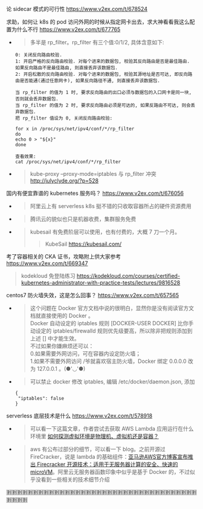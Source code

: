 
论 sidecar 模式的可行性 https://www.v2ex.com/t/678524

求助，如何让 k8s 的 pod 访问外网的时候从指定网卡出去，求大神看看我这么配置为什么不行 https://www.v2ex.com/t/677765
- > 多半是 rp_filter。rp_filter 有三个值:0/1/2, 具体含意如下:
  ```
  0: 关闭反向路由校验.
  1: 开启严格的反向路由校验. 对每个进来的数据包, 校验其反向路由是否是最佳路由. 如果反向路由不是最佳路由, 则直接丢弃该数据包.
  2: 开启松散的反向路由校验. 对每个进来的数据包, 校验其源地址是否可达, 即反向路由是否能通(通过任意网卡), 如果反向路径不通, 则直接丢弃该数据包.

  当 rp_filter 的值为 1 时, 要求反向路由的出口必须与数据包的入口网卡是同一块, 否则就会丢弃数据包.
  当 rp_filter 的值为 2 时, 要求反向路由必须是可达的, 如果反路由不可达, 则会丢弃数据包.
  把 rp_filter 值设为 0, 关闭反向路由校验:

  for x in /proc/sys/net/ipv4/conf/*/rp_filter
  do
  echo 0 > "${x}"
  done

  查看效果:
  cat /proc/sys/net/ipv4/conf/*/rp_filter
  ```
- > kube-proxy –proxy-mode=iptables 与 rp_filter 冲突 http://julyclyde.org/?p=528

国内有便宜靠谱的 kubernetes 服务吗？ https://www.v2ex.com/t/676056
- > 阿里云上有 serverless k8s 挺不错的只收取容器所占的硬件资源费用
- > 腾讯云的貌似也只是机器收费，集群服务免费
- > kubesail 有免费阶层可以使用，也有付费的，大概 7 刀一个月。
  >> KubeSail https://kubesail.com/

考了容器相关的 CKA 证书，攻略附上供大家参考 https://www.v2ex.com/t/669347
> kodekloud 免登陆练习 https://kodekloud.com/courses/certified-kubernetes-administrator-with-practice-tests/lectures/9816528

centos7 防火墙失效，这是怎么回事？ https://www.v2ex.com/t/657565
- > 这个问题在 Docker 官方文档中说的很明白，显然你是没有阅读官方文档就直接使用的 Docker 。
    <br> Docker 自动设定的 iptables 规则 [DOCKER-USER DOCKER] 比你手动设定的 iptables/firewalld 规则优先级要高，所以除非把规则添加到上述 [] 中才能生效。
    <br> 不过如果你嫌麻烦还可以：
    <br> 0.如果需要外网访问，可在容器内设定防火墙；
    <br> 1.如果不需要外网访问 /爷就喜欢宿主防火墙，Docker 绑定 0.0.0.0 改为 127.0.0.1 。(●'◡'●)
- > 可以禁止 docker 修改 iptables, 编辑 /etc/docker/daemon.json, 添加
    ```
    {
     "iptables": false
    }
    ```

serverless 底层技术是什么 https://www.v2ex.com/t/578918
- > 可以看一下这篇文章，作者尝试去获取 AWS Lambda 应用运行在什么环境里 [如何探测虚拟环境是物理机、虚拟机还是容器？](https://www.infoq.cn/article/536L*XPRudOwCkiTDgM4)
- > aws 有公布过部分的细节，可以看一下 blog。之前开源过 FireCracker，说是 lambda 的基础组件：[亚马逊AWS官方博客宣布推出 Firecracker 开源技术：适用于无服务器计算的安全、快速的 microVM](https://aws.amazon.com/cn/blogs/china/firecracker-open-source-secure-fast-microvm-serverless/)。阿里云无服务器函数印象中似乎是基于 Docker 的，不过似乎没看到一些相关的技术细节介绍

:u5272::u5272::u5272::u5272::u5272::u5272::u5272::u5272::u5272::u5272::u5272::u5272::u5272::u5272::u5272::u5272::u5272::u5272::u5272::u5272::u5272::u5272::u5272::u5272::u5272::u5272::u5272::u5272::u5272::u5272::u5272::u5272::u5272::u5272::u5272::u5272::u5272::u5272::u5272::u5272:
